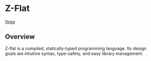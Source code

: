 # Z-Flat

[!logo](https://github.com/adamhutchings/zflat/blob/main/logo.png)

## Overview

Z-flat is a compiled, statically-typed programming language. Its design goals
are intuitive syntax, type-safety, and easy library management.
